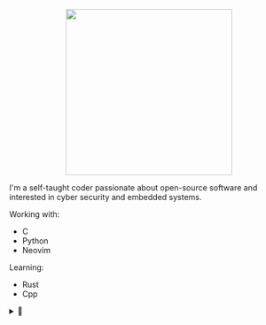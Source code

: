 <div id="header" align="center">
  <img src="https://media.giphy.com/media/13HgwGsXF0aiGY/giphy.gif" width="300"/>
</div>

<div align="center">
	<img src="https://komarev.com/ghpvc/?username=tesla33io&style=flat-square&color=blue" alt=""/>
</div>


I'm a self-taught coder passionate about open-source software and interested in cyber security and embedded systems.

Working with:
- C
- Python
- Neovim

Learning:
- Rust
- Cpp

<details>
	<summary>👀</summary>

<p><a href="https://git.io/streak-stats"><img src="https://streak-stats.demolab.com?user=tesla33io&amp;theme=dark" alt="GitHub Streak"></a>
<br>
<a href="https://github.com/anuraghazra/github-readme-stats"><img src="https://github-readme-stats.vercel.app/api/top-langs/?username=tesla33io&amp;layout=compact&amp;theme=vision-friendly-dark" alt="Top Langs"></a></p>

</details>
